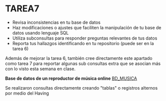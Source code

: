 # TAREA7
- Revisa inconsistencias en tu base de datos
- Haz modificaciones o ajustes que faciliten la manipulación de tu base de datos usando lenguaje SQL
- Utiliza subconsultas para responder preguntas relevantes de tus datos
- Reporta tus hallazgos identificando en tu repositorio (puede ser en la tarea 6)

Además de mejorar la tarea 6, también cree directamente este apartado como tarea 7 para reportar algunas sub consultas extra que se asocian más con lo visto esta semana en clase.

**Base de datos de un reproductor de música online**
[BD_MUSICA](/BD%20musica.sql)

Se realizaron consultas directamente creando "tablas" o registros alternos por medio del Having
